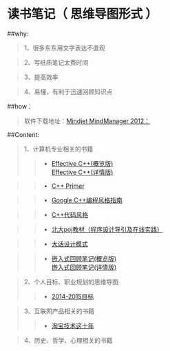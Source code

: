 读书笔记（ 思维导图形式 ）
==============



##why:    
        
        
>1、很多东东用文字表达不直观

>2、写纸质笔记太费时间

>3、提高效率

>4、易懂，有利于迅速回顾知识点

##how：   
>软件下载地址：[Mindjet MindManager 2012：](http://rj.baidu.com/soft/detail/15140.html?ald)

##Content:
      
>1、计算机专业相关的书籍
>>* [Effective C++(概览版)](https://raw.githubusercontent.com/JamesonHuang/mind_map_notes/master/%E8%AE%A1%E7%AE%97%E6%9C%BA%E7%9B%B8%E5%85%B3/Completed/effectiveC++%20(preview).gif)   
> [Effective C++(详情版)](https://raw.githubusercontent.com/JamesonHuang/mind_map_notes/master/%E8%AE%A1%E7%AE%97%E6%9C%BA%E7%9B%B8%E5%85%B3/Completed/effectiveC++.gif)

>>* [C++ Primer](https://raw.githubusercontent.com/JamesonHuang/mind_map_notes/master/%E8%AE%A1%E7%AE%97%E6%9C%BA%E7%9B%B8%E5%85%B3/Completed/c++%20primer.gif)

>>* [Google C++编程风格指南](https://raw.githubusercontent.com/JamesonHuang/mind_map_notes/master/%E8%AE%A1%E7%AE%97%E6%9C%BA%E7%9B%B8%E5%85%B3/Completed/google%E7%BC%96%E7%A8%8B%E9%A3%8E%E6%A0%BC%E6%8C%87%E5%8D%97.gif)

>>* [C++代码风格](https://raw.githubusercontent.com/JamesonHuang/mind_map_notes/master/%E8%AE%A1%E7%AE%97%E6%9C%BA%E7%9B%B8%E5%85%B3/Completed/C++%E4%BB%A3%E7%A0%81%E9%A3%8E%E6%A0%BC%20.gif)

>>* [北大poj教材（程序设计导引及在线实践）](https://raw.githubusercontent.com/JamesonHuang/mind_map_notes/master/%E8%AE%A1%E7%AE%97%E6%9C%BA%E7%9B%B8%E5%85%B3/Completed/%E5%8C%97%E5%A4%A7poj%E6%95%99%E6%9D%90%EF%BC%88%E7%A8%8B%E5%BA%8F%E8%AE%BE%E8%AE%A1%E5%AF%BC%E5%BC%95%E5%8F%8A%E5%9C%A8%E7%BA%BF%E5%AE%9E%E8%B7%B5%EF%BC%89.gif)

>>* [大话设计模式](https://raw.githubusercontent.com/JamesonHuang/mind_map_notes/master/%E8%AE%A1%E7%AE%97%E6%9C%BA%E7%9B%B8%E5%85%B3/Completed/%E5%A4%A7%E8%AF%9D%E8%AE%BE%E8%AE%A1%E6%A8%A1%E5%BC%8F.gif)

>>* [嵌入式回顾笔记(概览版)](https://raw.githubusercontent.com/JamesonHuang/mind_map_notes/master/%E8%AE%A1%E7%AE%97%E6%9C%BA%E7%9B%B8%E5%85%B3/Completed/%E5%B5%8C%E5%85%A5%E5%BC%8F%E5%9B%9E%E9%A1%BE%E7%AC%94%E8%AE%B0%20(preview).gif)    
> [嵌入式回顾笔记(详情版)](https://raw.githubusercontent.com/JamesonHuang/mind_map_notes/master/%E8%AE%A1%E7%AE%97%E6%9C%BA%E7%9B%B8%E5%85%B3/Completed/%E5%B5%8C%E5%85%A5%E5%BC%8F%E5%9B%9E%E9%A1%BE%E7%AC%94%E8%AE%B0%20.gif)

>2、个人目标、职业规划的思维导图
>>* [2014-2015目标](https://raw.githubusercontent.com/JamesonHuang/mind_map_notes/master/%E4%B8%AA%E4%BA%BA%E8%A7%84%E5%88%92/2014-2015%E7%9B%AE%E6%A0%87/2014-15%E7%9B%AE%E6%A0%87%20.gif)


>3、互联网产品相关的书籍
>>* [淘宝技术这十年](https://github.com/JamesonHuang/mind_map_notes/blob/master/%E4%BA%92%E8%81%94%E7%BD%91%E4%BA%A7%E5%93%81/%E6%B7%98%E5%AE%9D%E6%8A%80%E6%9C%AF%E8%BF%99%E5%8D%81%E5%B9%B4%E7%AC%94%E8%AE%B0.doc)

>4、历史、哲学、心理相关的书籍

